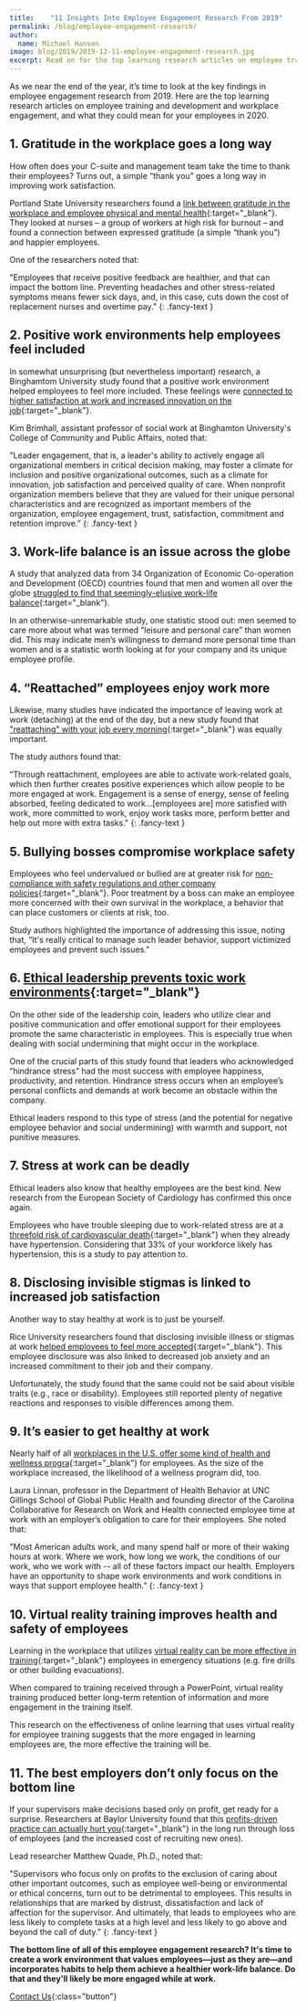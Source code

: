 ```yaml
---
title:    "11 Insights Into Employee Engagement Research From 2019"
permalink: /blog/employee-engagement-research/
author:
  name: Michael Hansen
image: blog/2019/2019-12-11-employee-engagement-research.jpg
excerpt: Read on for the top learning research articles on employee training and development and workplace engagement in 2019.
---
```


As we near the end of the year, it’s time to look at the key findings in employee engagement research from 2019. Here are the top learning research articles on employee training and development and workplace engagement, and what they could mean for your employees in 2020.

## 1. Gratitude in the workplace goes a long way

How often does your C-suite and management team take the time to thank their employees? Turns out, a simple “thank you” goes a long way in improving work satisfaction.

Portland State University researchers found a [link between gratitude in the workplace and employee physical and mental health](https://www.pdx.edu/sba/news/power-gratitude-workplace-psu-research-shows-expressing-gratitude-improves-physical-and-mental){:target="_blank"}. They looked at nurses – a group of workers at high risk for burnout – and found a connection between expressed gratitude (a simple “thank you”) and happier employees. 

One of the researchers noted that:

"Employees that receive positive feedback are healthier, and that can impact the bottom line. Preventing headaches and other stress-related symptoms means fewer sick days, and, in this case, cuts down the cost of replacement nurses and overtime pay."
{: .fancy-text }

## 2. Positive work environments help employees feel included

In somewhat unsurprising (but nevertheless important) research, a Binghamtom University study found that a positive work environment helped employees to feel more included. These feelings were [connected to higher satisfaction at work and increased innovation on the job](http://dx.doi.org/10.1177/0899764019829834){:target="_blank"}. 

Kim Brimhall, assistant professor of social work at Binghamton University's College of Community and Public Affairs, noted that: 

"Leader engagement, that is, a leader's ability to actively engage all organizational members in critical decision making, may foster a climate for inclusion and positive organizational outcomes, such as a climate for innovation, job satisfaction and perceived quality of care. When nonprofit organization members believe that they are valued for their unique personal characteristics and are recognized as important members of the organization, employee engagement, trust, satisfaction, commitment and retention improve.”
{: .fancy-text }

## 3. Work-life balance is an issue across the globe

A study that analyzed data from 34 Organization of Economic Co-operation and Development (OECD) countries found that men and women all over the globe [struggled to find that seemingly-elusive work-life balance](https://link.springer.com/article/10.1007%2Fs10902-019-00131-9){:target="_blank"}.

In an otherwise-unremarkable study, one statistic stood out: men seemed to care more about what was termed “leisure and personal care” than women did. This may indicate men’s willingness to demand more personal time than women and is a statistic worth looking at for your company and its unique employee profile. 

## 4. “Reattached” employees enjoy work more

Likewise, many studies have indicated the importance of leaving work at work (detaching) at the end of the day, but a new study found that ["reattaching" with your job every morning](https://www.pdx.edu/clas/news/reattaching-work-just-important-detaching-work-study-finds){:target="_blank"} was equally important. 

The study authors found that:

“Through reattachment, employees are able to activate work-related goals, which then further creates positive experiences which allow people to be more engaged at work. Engagement is a sense of energy, sense of feeling absorbed, feeling dedicated to work…[employees are] more satisfied with work, more committed to work, enjoy work tasks more, perform better and help out more with extra tasks."
{: .fancy-text }

## 5. Bullying bosses compromise workplace safety

Employees who feel undervalued or bullied are at greater risk for [non-compliance with safety regulations and other company policies](https://www.pdx.edu/clas/news/workplace-safety-can-worsen-under-bullying-bosses-psu-study-finds){:target="_blank"}. Poor treatment by a boss can make an employee more concerned with their own survival in the workplace, a behavior that can place customers or clients at risk, too. 

Study authors highlighted the importance of addressing this issue, noting that, “It's really critical to manage such leader behavior, support victimized employees and prevent such issues."

## 6. [Ethical leadership prevents toxic work environments](https://business.sdsu.edu/faculty/faculty-research/preventing-toxic-environments-through-leadership){:target="_blank"}

On the other side of the leadership coin, leaders who utilize clear and positive communication and offer emotional support for their employees promote the same characteristic in employees. This is especially true when dealing with social undermining that might occur in the workplace.

One of the crucial parts of this study found that leaders who acknowledged “hindrance stress” had the most success with employee happiness, productivity, and retention. Hindrance stress occurs when an employee’s personal conflicts and demands at work become an obstacle within the company. 

Ethical leaders respond to this type of stress (and the potential for negative employee behavior and social undermining) with warmth and support, not punitive measures. 

## 7. Stress at work can be deadly

Ethical leaders also know that healthy employees are the best kind. New research from the European Society of Cardiology has confirmed this once again.

Employees who have trouble sleeping due to work-related stress are at a [threefold risk of cardiovascular death](https://journals.sagepub.com/doi/10.1177/2047487319839183){:target="_blank"} when they already have hypertension. Considering that 33% of your workforce likely has hypertension, this is a study to pay attention to. 

## 8. Disclosing invisible stigmas is linked to increased job satisfaction

Another way to stay healthy at work is to just be yourself. 

Rice University researchers found that disclosing invisible illness or stigmas at work [helped employees to feel more accepted](http://news.rice.edu/2019/02/25/be-yourself-at-work-its-healthier-and-more-productive/){:target="_blank"}. This employee disclosure was also linked to decreased job anxiety and an increased commitment to their job and their company.

Unfortunately, the study found that the same could not be said about visible traits (e.g., race or disability). Employees still reported plenty of negative reactions and responses to visible differences among them.

## 9. It’s easier to get healthy at work

Nearly half of all [workplaces in the U.S. offer some kind of health and wellness progra](https://journals.sagepub.com/doi/10.1177/0890117119842047){:target="_blank"} for employees. As the size of the workplace increased, the likelihood of a wellness program did, too. 

Laura Linnan, professor in the Department of Health Behavior at UNC Gillings School of Global Public Health and founding director of the Carolina Collaborative for Research on Work and Health connected employee time at work with an employer’s obligation to care for their employees. She noted that: 

"Most American adults work, and many spend half or more of their waking hours at work. Where we work, how long we work, the conditions of our work, who we work with -- all of these factors impact our health. Employers have an opportunity to shape work environments and work conditions in ways that support employee health.”
{: .fancy-text }

## 10. Virtual reality training improves health and safety of employees 

Learning in the workplace that utilizes [virtual reality can be more effective in training](http://www.nottingham.ac.uk/news/virtual-reality-training-employee-safety){:target="_blank"} employees in emergency situations (e.g. fire drills or other building evacuations).

When compared to training received through a PowerPoint, virtual reality training produced better long-term retention of information and more engagement in the training itself. 

This research on the effectiveness of online learning that uses virtual reality for employee training suggests that the more engaged in learning employees are, the more effective the training will be.

## 11. The best employers don’t only focus on the bottom line

If your supervisors make decisions based only on profit, get ready for a surprise. Researchers at Baylor University found that this [profits-driven practice can actually hurt you](https://www.baylor.edu/mediacommunications/news.php?action=story&story=211538){:target="_blank"} in the long run through loss of employees (and the increased cost of recruiting new ones).

Lead researcher Matthew Quade, Ph.D., noted that:

"Supervisors who focus only on profits to the exclusion of caring about other important outcomes, such as employee well-being or environmental or ethical concerns, turn out to be detrimental to employees. This results in relationships that are marked by distrust, dissatisfaction and lack of affection for the supervisor. And ultimately, that leads to employees who are less likely to complete tasks at a high level and less likely to go above and beyond the call of duty."
{: .fancy-text }

<strong>The bottom line of all of this employee engagement research? It's time to create a work environment that values employees—just as they are—and incorporates habits to help them achieve a healthier work-life balance. Do that and they'll likely be more engaged while at work.</strong>

[Contact Us](/contact/ ){:class="button"}